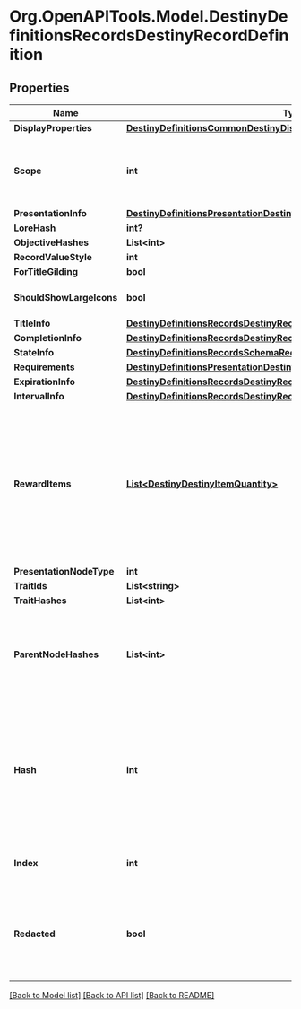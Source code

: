 # Org.OpenAPITools.Model.DestinyDefinitionsRecordsDestinyRecordDefinition

## Properties

Name | Type | Description | Notes
------------ | ------------- | ------------- | -------------
**DisplayProperties** | [**DestinyDefinitionsCommonDestinyDisplayPropertiesDefinition**](DestinyDefinitionsCommonDestinyDisplayPropertiesDefinition.md) |  | [optional] 
**Scope** | **int** | Indicates whether this Record&#39;s state is determined on a per-character or on an account-wide basis. | [optional] 
**PresentationInfo** | [**DestinyDefinitionsPresentationDestinyPresentationChildBlock**](DestinyDefinitionsPresentationDestinyPresentationChildBlock.md) |  | [optional] 
**LoreHash** | **int?** |  | [optional] 
**ObjectiveHashes** | **List&lt;int&gt;** |  | [optional] 
**RecordValueStyle** | **int** |  | [optional] 
**ForTitleGilding** | **bool** |  | [optional] 
**ShouldShowLargeIcons** | **bool** | A hint to show a large icon for a reward | [optional] 
**TitleInfo** | [**DestinyDefinitionsRecordsDestinyRecordTitleBlock**](DestinyDefinitionsRecordsDestinyRecordTitleBlock.md) |  | [optional] 
**CompletionInfo** | [**DestinyDefinitionsRecordsDestinyRecordCompletionBlock**](DestinyDefinitionsRecordsDestinyRecordCompletionBlock.md) |  | [optional] 
**StateInfo** | [**DestinyDefinitionsRecordsSchemaRecordStateBlock**](DestinyDefinitionsRecordsSchemaRecordStateBlock.md) |  | [optional] 
**Requirements** | [**DestinyDefinitionsPresentationDestinyPresentationNodeRequirementsBlock**](DestinyDefinitionsPresentationDestinyPresentationNodeRequirementsBlock.md) |  | [optional] 
**ExpirationInfo** | [**DestinyDefinitionsRecordsDestinyRecordExpirationBlock**](DestinyDefinitionsRecordsDestinyRecordExpirationBlock.md) |  | [optional] 
**IntervalInfo** | [**DestinyDefinitionsRecordsDestinyRecordIntervalBlock**](DestinyDefinitionsRecordsDestinyRecordIntervalBlock.md) |  | [optional] 
**RewardItems** | [**List&lt;DestinyDestinyItemQuantity&gt;**](DestinyDestinyItemQuantity.md) | If there is any publicly available information about rewards earned for achieving this record, this is the list of those items.   However, note that some records intentionally have \&quot;hidden\&quot; rewards. These will not be returned in this list. | [optional] 
**PresentationNodeType** | **int** |  | [optional] 
**TraitIds** | **List&lt;string&gt;** |  | [optional] 
**TraitHashes** | **List&lt;int&gt;** |  | [optional] 
**ParentNodeHashes** | **List&lt;int&gt;** | A quick reference to presentation nodes that have this node as a child. Presentation nodes can be parented under multiple parents. | [optional] 
**Hash** | **int** | The unique identifier for this entity. Guaranteed to be unique for the type of entity, but not globally.  When entities refer to each other in Destiny content, it is this hash that they are referring to. | [optional] 
**Index** | **int** | The index of the entity as it was found in the investment tables. | [optional] 
**Redacted** | **bool** | If this is true, then there is an entity with this identifier/type combination, but BNet is not yet allowed to show it. Sorry! | [optional] 

[[Back to Model list]](../README.md#documentation-for-models) [[Back to API list]](../README.md#documentation-for-api-endpoints) [[Back to README]](../README.md)

